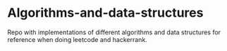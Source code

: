 # Algorithms-and-data-structures
Repo with implementations of different algorithms and data structures for reference when doing leetcode and hackerrank.
